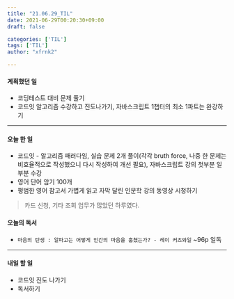 ```yaml
---
title: "21.06.29_TIL"
date: 2021-06-29T00:20:30+09:00
draft: false

categories: ['TIL']
tags: ['TIL']
author: "xfrnk2"

---
```

#### 계획했던 일
+ 코딩테스트 대비 문제 풀기
+ 코드잇 알고리즘 수강하고 진도나가기, 자바스크립트 1챕터의 최소 1파트는 완강하기
---
#### 오늘 한 일
+ 코드잇 - 알고리즘 패러다임, 실습 문제 2개 풀이(각각 bruth force, 나중 한 문제는 비효율적으로 작성했으니 다시 작성하여 개선 필요), 자바스크립트 강의 첫부분 일부분 수강
+ 영어 단어 암기 100개
+ 평범한 영어 참고서 가볍게 읽고 자막 달린 인문학 강의 동영상 시청하기  
> 카드 신청, 기타 조회 업무가 많았던 하루였다.

#### 오늘의 독서
+ `마음의 탄생 : 알파고는 어떻게 인간의 마음을 훔쳤는가? - 레이 커즈와일` ~96p 일독
---
#### 내일 할 일 
+ 코드잇 진도 나가기
+ 독서하기